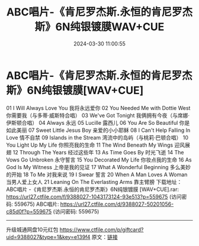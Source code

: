 ﻿---
title: ABC唱片-《肯尼罗杰斯.永恒的肯尼罗杰斯》6N纯银镀膜WAV+CUE
date: 2024-03-30 11:00:55
categories: 外语音乐
tags: 外语音乐
---
# ABC唱片-《肯尼罗杰斯.永恒的肯尼罗杰斯》6N纯银镀膜[WAV+CUE]

01 I Will Always Love You
我将永远爱你
02 You Needed Me with Dottie West 你需要我（与多蒂·威斯特合唱）
03 We've Got Tonight 我俩拥有今夜（与席娜·伊斯顿合唱）
04 Always 永远
05 Lucille 露西儿
06 You Are So Beautiful 你是如此美丽
07 Sweet Little Jesus Boy 亲爱的小小耶稣
08 I Can't Help Falling In Love
情不自禁
09 Islands in the Stream 湾流中的岛屿（与桃莉·巴顿合唱）
10 You Light Up My Life 你照亮我的生命
11 The Wind Beneath My Wings 迎风展翅
12 Through The Years 经过这些年
13 As Time Goes By 时光飞逝
14 The Vows Go Unbroken 永守誓言
15 You Decorated My Life 你妆点我的生命
16 As God Is My Witness 上帝是我的见证
17 What A Wonderful Beginning 多么美妙的开始
18 To Me 对我来说
19 I Swear 誓言
20 When A Man Loves A Woman 当男人爱上女人
21 Leaning On The Everlasting Arms 靠主臂膀
下载地址：
ABC唱片 -《肯尼罗杰斯.永恒的肯尼罗杰斯》6N纯银镀膜 [WAV+CUE].rar: https://url27.ctfile.com/f/9388027-1043173124-93e513?p=559675
(访问密码: 559675)
ABC唱片: https://url27.ctfile.com/d/9388027-50201056-c85d0f?p=559675
(访问密码: 559675)
**************************
升级城通网盘10元红包 https://www.ctfile.com/p/giftcard?uid=9388027&type=1&key=e139f4
原文：[链接](https://blog.sina.com.cn/s/blog_1647c7e76010314wk.html)
